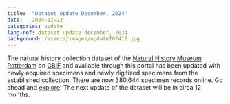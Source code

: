 ```yaml
---
title:  "Dataset update December, 2024"
date:   2024-12-22
categories: update
lang-ref: dataset update december, 2024
background: /assets/images/update202412.jpg
---
```


The natural history collection dataset of the [Natural History Museum Rotterdam](https://www.hetnatuurhistorisch.nl/en) on [GBIF](https://www.gbif.org/) and available through this portal has been updated with newly acquired specimens and newly digitized specimens from the established collection. There are now 380,644 specimen records online. Go ahead and [explore](https://specimens.hetnatuurhistorisch.nl/data)! The next update of the dataset will be in circa 12 months.
